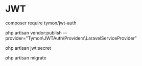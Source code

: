 
# JWT
composer require tymon/jwt-auth

php artisan vendor:publish --provider="Tymon\JWTAuth\Providers\LaravelServiceProvider"

php artisan jwt:secret

php artisan migrate
